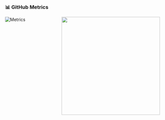 ### 📊 GitHub Metrics
![Metrics](https://gist.githubusercontent.com/r-jee/4185c5f5e50f8d37a781a907b0223734/raw/github-metrics.svg)
[<img align="right" width="320" src="https://github.com/hydrotho/hydrotho/assets/42911474/79238f00-0ce2-4c11-95d6-3abbb73fc6e1">](#)
